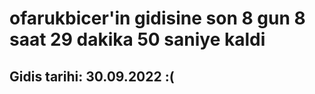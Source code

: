 # ofarukbicer'in gidisine son 8 gun 8 saat 29 dakika 50 saniye kaldi

## Gidis tarihi: 30.09.2022 :(